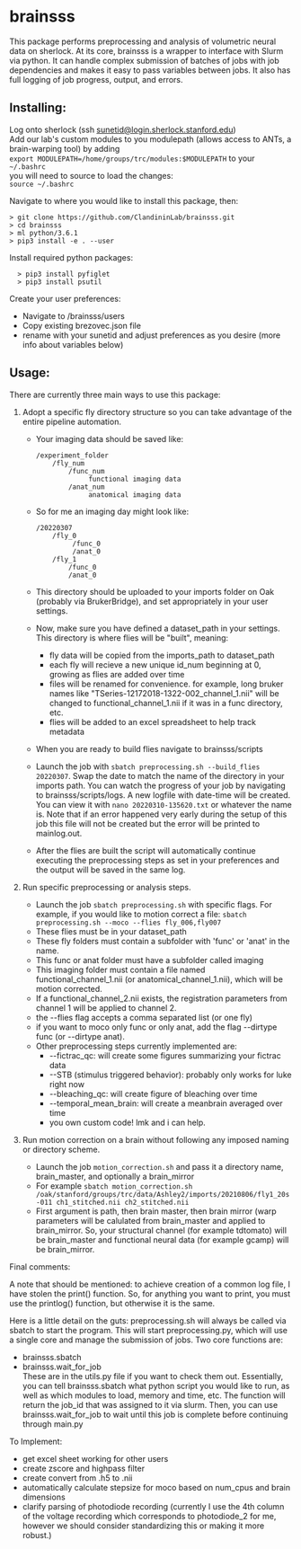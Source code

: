 # brainsss
This package performs preprocessing and analysis of volumetric neural data on sherlock. At its core, brainsss is a wrapper to interface with Slurm via python. It can handle complex submission of batches of jobs with job dependencies and makes it easy to pass variables between jobs. It also has full logging of job progress, output, and errors.

## Installing:

Log onto sherlock (ssh sunetid@login.sherlock.stanford.edu)  
Add our lab's custom modules to you modulepath (allows access to ANTs, a brain-warping tool) by adding  
```export MODULEPATH=/home/groups/trc/modules:$MODULEPATH``` to your
```~/.bashrc```  
you will need to source to load the changes:  
```source ~/.bashrc```

Navigate to where you would like to install this package, then:  
```shell
> git clone https://github.com/ClandininLab/brainsss.git
> cd brainsss
> ml python/3.6.1
> pip3 install -e . --user
```

Install required python packages:
```shell
  > pip3 install pyfiglet
  > pip3 install psutil
```

Create your user preferences:  
- Navigate to /brainsss/users
- Copy existing brezovec.json file
- rename with your sunetid and adjust preferences as you desire (more info about variables below)

## Usage:

There are currently three main ways to use this package:
1) Adopt a specific fly directory structure so you can take advantage of the entire pipeline automation.
      - Your imaging data should be saved like:

          ```
          /experiment_folder
              /fly_num
                  /func_num
                       functional imaging data
                  /anat_num
                       anatomical imaging data
          ```

      - So for me an imaging day might look like:
    
          ```
          /20220307
              /fly_0
                   /func_0
                   /anat_0
              /fly_1
                  /func_0
                  /anat_0
          ```

      - This directory should be uploaded to your imports folder on Oak (probably via BrukerBridge), and set appropriately in your user settings.
      - Now, make sure you have defined a dataset_path in your settings. This directory is where flies will be "built", meaning:
        -   fly data will be copied from the imports_path to dataset_path
        -   each fly will recieve a new unique id_num beginning at 0, growing as flies are added over time
        -   files will be renamed for convenience. for example, long bruker names like "TSeries-12172018-1322-002_channel_1.nii" will be changed to functional_channel_1.nii if it was in a func directory, etc.
        -   flies will be added to an excel spreadsheet to help track metadata
      - When you are ready to build flies navigate to brainsss/scripts
      - Launch the job with ```sbatch preprocessing.sh --build_flies 20220307```. Swap the date to match the name of the directory in your imports path. You can watch the progress of your job by navigating to brainsss/scripts/logs. A new logfile with date-time will be created. You can view it with ```nano 20220310-135620.txt``` or whatever the name is. Note that if an error happened very early during the setup of this job this file will not be created but the error will be printed to mainlog.out.
      - After the flies are built the script will automatically continue executing the preprocessing steps as set in your preferences and the output will be saved in the same log.

2) Run specific preprocessing or analysis steps.
      - Launch the job ```sbatch preprocessing.sh``` with specific flags. For example, if you would like to motion correct a file: ```sbatch preprocessing.sh --moco --flies fly_006,fly007```
      - These flies must be in your dataset_path
      - These fly folders must contain a subfolder with 'func' or 'anat' in the name.
      - This func or anat folder must have a subfolder called imaging
      - This imaging folder must contain a file named functional_channel_1.nii (or anatomical_channel_1.nii), which will be motion corrected.
      - If a functional_channel_2.nii exists, the registration parameters from channel 1 will be applied to channel 2.
      - the --flies flag accepts a comma separated list (or one fly)
      - if you want to moco only func or only anat, add the flag --dirtype func (or --dirtype anat).
      - Other preprocessing steps currently implemented are:
        -  --fictrac_qc: will create some figures summarizing your fictrac data 
        -  --STB (stimulus triggered behavior): probably only works for luke right now 
        -  --bleaching_qc: will create figure of bleaching over time
        -  --temporal_mean_brain: will create a meanbrain averaged over time
        -  you own custom code! lmk and i can help.

3) Run motion correction on a brain without following any imposed naming or directory scheme.
      - Launch the job `motion_correction.sh` and pass it a directory name, brain_master, and optionally a brain_mirror
      - For example `sbatch motion_correction.sh /oak/stanford/groups/trc/data/Ashley2/imports/20210806/fly1_20s-011 ch1_stitched.nii ch2_stitched.nii`
      - First argument is path, then brain master, then brain mirror (warp parameters will be calulated from brain_master and applied to brain_mirror. So, your structural channel (for example tdtomato) will be brain_master and functional neural data (for example gcamp) will be brain_mirror.

Final comments:

A note that should be mentioned: to achieve creation of a common log file, I have stolen the print() function. So, for anything you want to print, you must use the printlog() function, but otherwise it is the same.

Here is a little detail on the guts:
preprocessing.sh will always be called via sbatch to start the program. This will start preprocessing.py, which will use a single core and manage the submission of jobs. Two core functions are:
- brainsss.sbatch
- brainsss.wait_for_job   
These are in the utils.py file if you want to check them out.
Essentially, you can tell brainsss.sbatch what python script you would like to run, as well as which modules to load, memory and time, etc.
The function will return the job_id that was assigned to it via slurm. Then, you can use brainsss.wait_for_job to wait until this job is complete before continuing through main.py

To Implement:
- get excel sheet working for other users
- create zscore and highpass filter
- create convert from .h5 to .nii
- automatically calculate stepsize for moco based on num_cpus and brain dimensions
- clarify parsing of photodiode recording (currently I use the 4th column of the voltage recording which corresponds to photodiode_2 for me, however we should consider standardizing this or making it more robust.)
